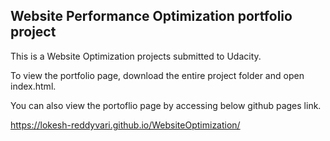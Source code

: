 ## Website Performance Optimization portfolio project

This is a Website Optimization projects submitted to Udacity.

To view the portfolio page, download the entire project folder and open index.html.

You can also view the portoflio page by accessing below github pages link.

https://lokesh-reddyvari.github.io/WebsiteOptimization/

